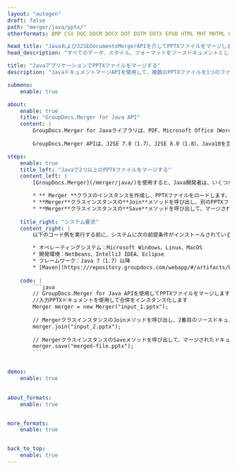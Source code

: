 ```yaml
---
layout: "autogen"
draft: false
path: "merger/java/pptx/"
otherformats: BMP CSV DOC DOCM DOCX DOT DOTM DOTX EPUB HTML MHT MHTML ODP ODS ODT OTP OTT PDF PNG POTM POTX PPS PPSM PPSX PPT PPTM PS RTF TEX TIF TIFF TSV TXT VDX VSDM VSDX VSSM VSSX VSTM VSTX VSX VTX XLAM XLS XLSB XLSM XLSX XLT XLTM XLTX XPS

head_title: "JavaおよびJ2SEDocumentsMergerAPIを介してPPTXファイルをマージします"
head_description: "すべてのデータ、スタイル、フォーマットをソースドキュメントとして使用するJavaドキュメントマージAPIを使用して、複数のPPTXファイルを1つのファイルにマージします."

title: "JavaアプリケーションでPPTXファイルをマージする"
description: "JavaドキュメントマージAPIを使用して、複数のPPTXファイルを1つのファイルにマージします。選択したページまたはページ範囲をさまざまなソースドキュメントから、すべてのデータ、スタイル、およびフォーマットをソースドキュメントとして持つ単一の結果ドキュメントにマージします."

submenu:
    enable: true

about:
    enable: true
    title: "GroupDocs.Merger for Java API"
    content: |
        GroupDocs.Merger for Javaライブラリは、PDF、Microsoft Office（Word、Excel、PowerPoint、OneNote）、OpenDocument、HTML、画像など、.NETアプリケーション内のさまざまなドキュメント形式を安全にマージおよび分割するためのシンプルなソリューションを提供します。コードを数行追加するだけで、移動、削除、回転、スワップ、抽出、ドキュメント内のページの向きの変更など、いくつかのドキュメント操作を実行できます。ドキュメントマージAPIは、ドキュメントページを画像としてプレビューして、ページのドキュメント構造、フォーマット、コンテンツを分析することもサポートしています。
        
        GroupDocs.Merger APIは、J2SE 7.0（1.7）、J2SE 8.0（1.8）、Java10を含むすべての主要なオペレーティングシステムとJavaバージョンで十分にサポートされています。

steps:
    enable: true
    title_left: "Javaで2つ以上のPPTXファイルをマージする"
    content_left: |
        [GroupDocs.Merger](/merger/java/)を使用すると、Java開発者は、いくつかの簡単な手順を実装することで、複数のPPTXファイルを簡単にマージできます。

        * ** Merger **クラスのインスタンスを作成し、PPTXファイルをロードします。
        * **Merger**クラスインスタンスの**Join**メソッドを呼び出し、別のPPTXファイルをロードします。
        * **Merger**クラスインスタンスの**Save**メソッドを呼び出して、マージされたドキュメントを保存します。
        
    title_right: "システム要求"
    content_right: |
        以下のコード例を実行する前に、システムに次の前提条件がインストールされていることを確認してください。

        * オペレーティングシステム：Microsoft Windows、Linux、MacOS
        * 開発環境：NetBeans、IntelliJ IDEA、Eclipse
        * フレームワーク：Java 7（1.7）以降
        * [Maven](https://repository.groupdocs.com/webapp/#/artifacts/browse/tree/General/repo/com/groupdocs/groupdocs-merger)から最新バージョンのGroupDocs.Merger for Javaをダウンロードします。
        
    code: |
        ```java
        // GroupDocs.Merger for Java APIを使用してPPTXファイルをマージします
        //入力PPTXドキュメントを使用して合併をインスタンス化します
        Merger merger = new Merger("input_1.pptx");
        
        // MergerクラスインスタンスのJoinメソッドを呼び出し、2番目のソースドキュメントパスを渡します
        merger.join("input_2.pptx");
            
        // MergerクラスインスタンスのSaveメソッドを呼び出して、マージされたドキュメントを保存します
        merger.save("merged-file.pptx");        
        ```        


demos:
    enable: true
        

about_formats:
    enable: true


more_formats:
    enable: true


back_to_top:
    enable: true
---
```

